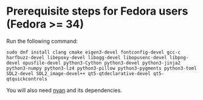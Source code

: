 # Prerequisite steps for Fedora users (Fedora >= 34)

Run the following command:

`sudo dnf install clang cmake eigen3-devel fontconfig-devel gcc-c harfbuzz-devel libepoxy-devel libogg-devel libopusenc-devel libpng-devel opusfile-devel python3-Cython python3-devel python3-jinja2 python3-numpy python3-lz4 python3-pillow python3-pygments python3-toml SDL2-devel SDL2_image-devel++ qt5-qtdeclarative-devel qt5-qtquickcontrols`

You will also need [nyan](https://github.com/SFTtech/nyan/blob/master/doc/building.md) and its dependencies.
